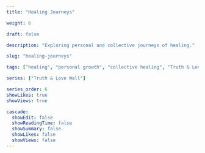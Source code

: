 ```yaml
---
title: "Healing Journeys"

weight: 6

draft: false

description: "Exploring personal and collective journeys of healing."

slug: "healing-journeys"

tags: ["healing", "personal growth", "collective healing", "Truth & Love Wall"]

series: ["Truth & Love Wall"]

series_order: 6
showLikes: true
showViews: true

cascade:
  showEdit: false
  showReadingTime: false
  showSummary: false
  showLikes: false
  showViews: false
---
```



